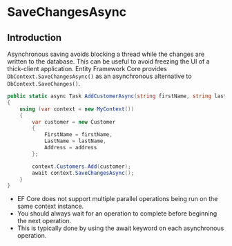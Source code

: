 # SaveChangesAsync

## Introduction

Asynchronous saving avoids blocking a thread while the changes are written to the database. This can be useful to avoid freezing the UI of a thick-client application. Entity Framework Core provides `DbContext.SaveChangesAsync()` as an asynchronous alternative to `DbContext.SaveChanges()`.


```csharp
public static async Task AddCustomerAsync(string firstName, string lastName, string address)
{
    using (var context = new MyContext())
    {
        var customer = new Customer
        {
            FirstName = firstName,
            LastName = lastName,
            Address = address
        };

        context.Customers.Add(customer);
        await context.SaveChangesAsync();
    }
}
```

 - EF Core does not support multiple parallel operations being run on the same context instance. 
 - You should always wait for an operation to complete before beginning the next operation. 
 - This is typically done by using the await keyword on each asynchronous operation.

